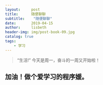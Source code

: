 ```yaml
---
layout:     post
title:      随便聊聊
subtitle:    "随便聊聊"
date:       2019-04-15
author:     lisbeth
header-img: img/post-book-09.jpg
catalog: true
tags:
    - 学习
---
```


> “生活!”
 今天是周一，奋斗的一周又开始啦！

加油！做个爱学习的程序媛。
---
